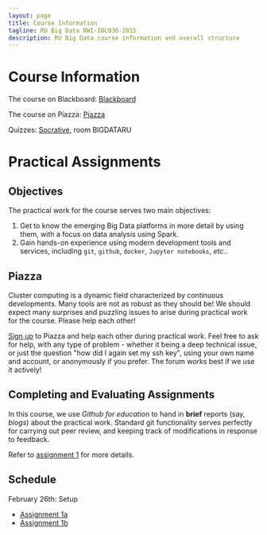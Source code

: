 ```yaml
---
layout: page
title: Course Information
tagline: RU Big Data NWI-IBC036-2015
description: RU Big Data course information and overall structure
---
```


# Course Information

The course on Blackboard:
[Blackboard](http://bit.ly/RUBigDataBB)

The course on Piazza:
[Piazza](http://bit.ly/RUBigData)

Quizzes:
[Socrative](https://b.socrative.com/login/student/), room BIGDATARU

# Practical Assignments

## Objectives

The practical work for the course serves two main objectives:
1. Get to know the emerging Big Data platforms in more detail by using them, with a focus on data analysis using Spark.
2. Gain hands-on experience using modern development tools and services, including `git`, `github`, `docker`, `Jupyter notebooks`, *etc.*.

## Piazza

Cluster computing is a dynamic field characterized by continuous developments.
Many tools are not as robust as they should be!
We should expect many surprises and puzzling issues to arise during practical work for the course.
Please help each other!

[Sign up](https://piazza.com/ru.nl/spring2016/nwiibc036) to Piazza and help each other during practical work.
Feel free to ask for help, with any type of problem - whether it being a deep technical issue, or just the question "how did I again set my ssh key",
using your own name and account, or anonymously if you prefer.
The forum works best if we use it actively!

## Completing and Evaluating Assignments

In this course, we use *Github for education* to hand in **brief** reports (say, *blogs*) about the practical work.
Standard git functionality serves perfectly for carrying out peer review, and keeping track of modifications in response to feedback.

Refer to [assignment 1](assignments/A1a-blogging.html) for more details.

## Schedule

February 26th: Setup
* [Assignment 1a](assignments/A1a-blogging.html)
* [Assignment 1b](assignments/A1b-docker.html)


